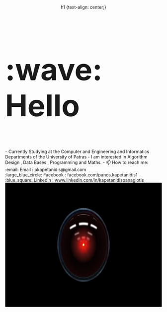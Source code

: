 

<p align="center">
 h1 {text-align: center;}
                          <h1 style="font-size:10vw;"> :wave: Hello</h1>
    
 <br>
- Currently Studying at the Computer and Engineering and Informatics Departments of the University of Patras
- I am interested in Algorithm Design , Data Bases , Programming and Maths.
- 📫 How to reach me: <br>
    :email:  Email : pkapetanidis@gmail.com <br>
    :large_blue_circle: Facebook : facebook.com/panos.kapetanidis1 <br>
    :blue_square: Linkedin : www.linkedin.com/in/kapetanidispanagiotis

<img src="https://github.com/CaptainAlready/CaptainAlready/blob/main/0vFtjn4.jpg" width="800" height="400" />
    
</p>
